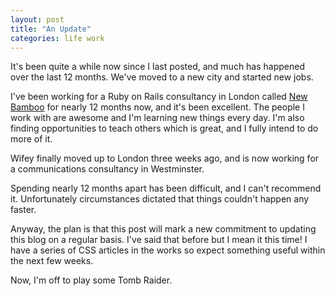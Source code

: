 ```yaml
---
layout: post
title: "An Update"
categories: life work
---
```


It's been quite a while now since I last posted, and much has happened over the last 12 months. We've moved to a new city and started new jobs.

<!-- more -->

I've been working for a Ruby on Rails consultancy in London called [New Bamboo](http://www.new-bamboo.co.uk) for nearly 12 months now, and it's been excellent. The people I work with are awesome and I'm learning new things every day. I'm also finding opportunities to teach others which is great, and I fully intend to do more of it.

Wifey finally moved up to London three weeks ago, and is now working for a communications consultancy in Westminster.

Spending nearly 12 months apart has been difficult, and I can't recommend it. Unfortunately circumstances dictated that things couldn't happen any faster.

Anyway, the plan is that this post will mark a new commitment to updating this blog on a regular basis. I've said that before but I mean it this time! I have a series of CSS articles in the works so expect something useful within the next few weeks.

Now, I'm off to play some Tomb Raider.

